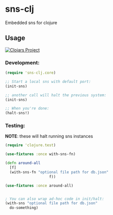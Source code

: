 # sns-clj

Embedded sns for clojure

## Usage

[![Clojars Project](https://img.shields.io/clojars/v/org.clojars.bigsy/sns-clj.svg)](https://clojars.org/org.clojars.bigsy/sns-clj)
### Development:

```clojure
(require 'sns-clj.core)

;; Start a local sns with default port:
(init-sns)

;; another call will halt the previous system:
(init-sns)

;; When you're done:
(halt-sns!)
```

### Testing:

**NOTE**: these will halt running sns instances

```clojure
(require 'clojure.test)

(use-fixtures :once with-sns-fn)

(defn around-all
  [f]
  (with-sns-fn "optional file path for db.json"
                    f))

(use-fixtures :once around-all)


; You can also wrap ad-hoc code in init/halt:
(with-sns "optional file path for db.json"
  do-something) 
  ```
